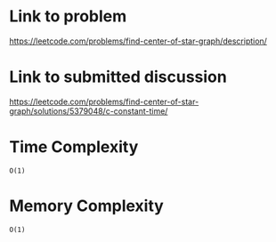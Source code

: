 # Link to problem
https://leetcode.com/problems/find-center-of-star-graph/description/

# Link to submitted discussion
https://leetcode.com/problems/find-center-of-star-graph/solutions/5379048/c-constant-time/

# Time Complexity
`O(1)`

# Memory Complexity
`O(1)`
